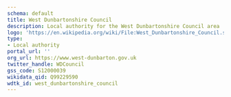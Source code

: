 ```yaml
---
schema: default
title: West Dunbartonshire Council
description: Local authority for the West Dunbartonshire Council area 
logo: 'https://en.wikipedia.org/wiki/File:West_Dunbartonshire_Council.svg'
type:
- Local authority
portal_url: ''
org_url: https://www.west-dunbarton.gov.uk
twitter_handle: WDCouncil
gss_code: S12000039
wikidata_qid: Q99229590
wdtk_id: west_dunbartonshire_council
---
```

